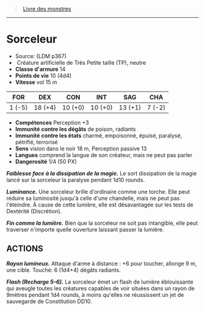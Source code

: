 ﻿> [Livre des monstres](tome_of_beasts.md)

---

# Sorceleur

- Source: (LDM p367)
-  Créature artificielle de Très Petite taille (TP), neutre
- **Classe d'armure** 14
- **Points de vie** 10 (4d4)
- **Vitesse** vol 15 m

|FOR|DEX|CON|INT|SAG|CHA|
|---|---|---|---|---|---|
|1 (-5)|18 (+4)|10 (+0)|10 (+0)|13 (+1)|7 (-2)|

- **Compétences** Perception +3
- **Immunité contre les dégâts** de poison, radiants
- **Immunité contre les états** charmé, empoisonné, épuisé, paralysé, pétrifié, terrorisé
- **Sens** vision dans le noir 18 m, Perception passive 13
- **Langues** comprend la langue de son créateur, mais ne peut pas parler
- **Dangerosité** 1/4 (50 PX)

**_Faiblesse face à la dissipation de la magie._** Le sort dissipation de la magie lancé sur la sorceleur la paralyse pendant 1d10 rounds.

**_Luminance._** Une sorceleur brille d'ordinaire comme une torche. Elle peut réduire sa luminosité jusqu'à celle d'une chandelle, mais ne peut pas l'éteindre. À cause de cette lumière, elle est désavantagée sur les tests de Dextérité (Discrétion).

**_Fin comme la lumière._** Bien que la sorceleur ne soit pas intangible, elle peut traverser n'importe quelle ouverture laissant passer la lumière.

## ACTIONS

**_Rayon lumineux._** Attaque d'arme à distance : +6 pour toucher, allonge 9 m, une cible. Touché: 6 (1d4+4) dégâts radiants.

**_Flash (Recharge 5–6)._** La sorceleur émet un flash de lumière éblouissante qui aveugle toutes les créatures capables de voir situées dans un rayon de 9mètres pendant 1d4 rounds, à moins qu'elles ne réussissent un jet de sauvegarde de Constitution DD10.


